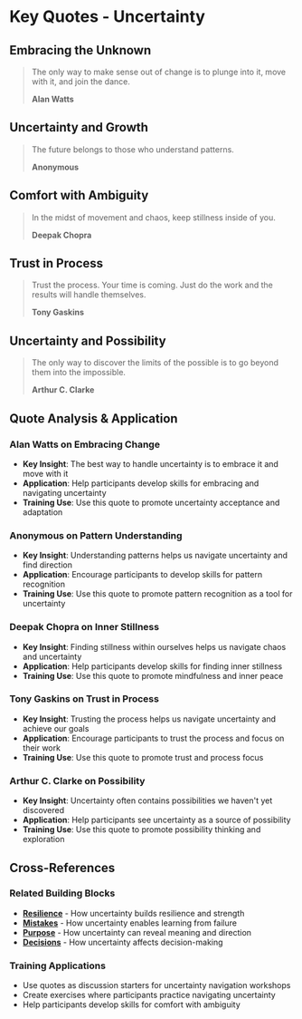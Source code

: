 # Key Quotes - Uncertainty

## Embracing the Unknown
> The only way to make sense out of change is to plunge into it, move with it, and join the dance.
> 
> **Alan Watts**

## Uncertainty and Growth
> The future belongs to those who understand patterns.
> 
> **Anonymous**

## Comfort with Ambiguity
> In the midst of movement and chaos, keep stillness inside of you.
> 
> **Deepak Chopra**

## Trust in Process
> Trust the process. Your time is coming. Just do the work and the results will handle themselves.
> 
> **Tony Gaskins**

## Uncertainty and Possibility
> The only way to discover the limits of the possible is to go beyond them into the impossible.
> 
> **Arthur C. Clarke**

## Quote Analysis & Application

### Alan Watts on Embracing Change
- **Key Insight**: The best way to handle uncertainty is to embrace it and move with it
- **Application**: Help participants develop skills for embracing and navigating uncertainty
- **Training Use**: Use this quote to promote uncertainty acceptance and adaptation

### Anonymous on Pattern Understanding
- **Key Insight**: Understanding patterns helps us navigate uncertainty and find direction
- **Application**: Encourage participants to develop skills for pattern recognition
- **Training Use**: Use this quote to promote pattern recognition as a tool for uncertainty

### Deepak Chopra on Inner Stillness
- **Key Insight**: Finding stillness within ourselves helps us navigate chaos and uncertainty
- **Application**: Help participants develop skills for finding inner stillness
- **Training Use**: Use this quote to promote mindfulness and inner peace

### Tony Gaskins on Trust in Process
- **Key Insight**: Trusting the process helps us navigate uncertainty and achieve our goals
- **Application**: Encourage participants to trust the process and focus on their work
- **Training Use**: Use this quote to promote trust and process focus

### Arthur C. Clarke on Possibility
- **Key Insight**: Uncertainty often contains possibilities we haven't yet discovered
- **Application**: Help participants see uncertainty as a source of possibility
- **Training Use**: Use this quote to promote possibility thinking and exploration

## Cross-References

### Related Building Blocks
- **[Resilience](../resilience/README.md)** - How uncertainty builds resilience and strength
- **[Mistakes](../mistakes/README.md)** - How uncertainty enables learning from failure
- **[Purpose](../purpose/README.md)** - How uncertainty can reveal meaning and direction
- **[Decisions](../decisions/README.md)** - How uncertainty affects decision-making

### Training Applications
- Use quotes as discussion starters for uncertainty navigation workshops
- Create exercises where participants practice navigating uncertainty
- Help participants develop skills for comfort with ambiguity
